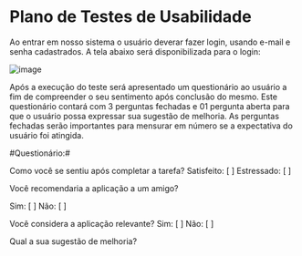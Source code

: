 # Plano de Testes de Usabilidade
Ao entrar em nosso sistema o usuário deverar fazer login, usando e-mail e senha cadastrados. A tela abaixo será disponibilizada para o login:

![image](https://user-images.githubusercontent.com/103466408/235008312-7b67c97c-9d0f-449b-ad02-4a18bd687d35.png)

Após a execução do teste será apresentado um questionário ao usuário a fim de compreender o seu sentimento após conclusão do mesmo. Este questionário contará com 3 perguntas fechadas e 01 pergunta aberta para que o usuário possa expressar sua sugestão de melhoria. As perguntas fechadas serão importantes para mensurar em número se a expectativa do usuário foi atingida.

#Questionário:#

Como você se sentiu após completar a tarefa? Satisfeito: [ ] Estressado: [ ]

Você recomendaria a aplicação a um amigo?

Sim: [ ] Não: [ ]

Você considera a aplicação relevante?
Sim: [ ] Não: [ ]

Qual a sua sugestão de melhoria?

